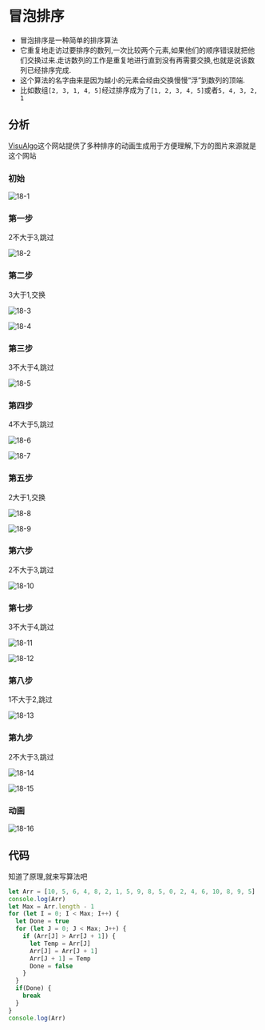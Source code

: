# 冒泡排序

* 冒泡排序是一种简单的排序算法
* 它重复地走访过要排序的数列,一次比较两个元素,如果他们的顺序错误就把他们交换过来.走访数列的工作是重复地进行直到没有再需要交换,也就是说该数列已经排序完成.
* 这个算法的名字由来是因为越小的元素会经由交换慢慢“浮”到数列的顶端.
* 比如数组`[2, 3, 1, 4, 5]`经过排序成为了`[1, 2, 3, 4, 5]`或者`5, 4, 3, 2, 1`

## 分析

[VisuAlgo](https://visualgo.net/zh/sorting)这个网站提供了多种排序的动画生成用于方便理解,下方的图片来源就是这个网站

### 初始

![18-1](assets/18-1.png)

### 第一步

2不大于3,跳过

![18-2](assets/18-2.png)

### 第二步

3大于1,交换

![18-3](assets/18-3.png)

![18-4](assets/18-4.png)

### 第三步

3不大于4,跳过

![18-5](assets/18-5.png)

### 第四步

4不大于5,跳过

![18-6](assets/18-6.png)

![18-7](assets/18-7.png)

### 第五步

2大于1,交换

![18-8](assets/18-8.png)

![18-9](assets/18-9.png)

### 第六步

2不大于3,跳过

![18-10](assets/18-10.png)

### 第七步

3不大于4,跳过

![18-11](assets/18-11.png)

![18-12](assets/18-12.png)

### 第八步

1不大于2,跳过

![18-13](assets/18-13.png)

### 第九步

2不大于3,跳过

![18-14](assets/18-14.png)

![18-15](assets/18-15.png)

### 动画

![18-16](assets/18-16.gif)

## 代码

知道了原理,就来写算法吧

```js
let Arr = [10, 5, 6, 4, 8, 2, 1, 5, 9, 8, 5, 0, 2, 4, 6, 10, 8, 9, 5]
console.log(Arr)
let Max = Arr.length - 1
for (let I = 0; I < Max; I++) {
  let Done = true
  for (let J = 0; J < Max; J++) {
    if (Arr[J] > Arr[J + 1]) {
      let Temp = Arr[J]
      Arr[J] = Arr[J + 1]
      Arr[J + 1] = Temp
      Done = false
    }
  }
  if(Done) {
    break
  }
}
console.log(Arr)
```

